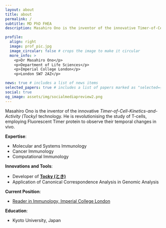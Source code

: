 ```yaml
---
layout: about
title: about
permalink: /
subtitle: MD PhD FHEA
description: Masahiro Ono is the inventor of the innovative Timer-of-Cell-Kinetics-and-Activity (Tocky) technology, revolutionising the study of T-cells and beyond.

profile:
  align: right
  image: prof_pic.jpg
  image_circular: false # crops the image to make it circular
  more_info: >
    <p>Dr Masahiro Ono</p>
    <p>Department of Life Sciences</p>
    <p>Imperial College London</p>
    <p>London SW7 2AZ</p>

news: true # includes a list of news items
selected_papers: true # includes a list of papers marked as "selected={true}"
social: true
og_image: assets/img/socialmediapreview2.png
---
```


Masahiro Ono is the inventor of the innovative _Timer-of-Cell-Kinetics-and-Activity (Tocky)_ technology. He is revolutionising the study of T-cells, employing Fluorescent Timer protein to observe their temporal changes in vivo.

**Expertise**:

- Molecular and Systems Immunology
- Cancer Immunology
- Computational Immunology

**Innovations and Tools**:

- Developer of **[Tocky (とき)](https://bit.ly/3wvqUsx)**
- Application of Canonical Correspondence Analysis in Genomic Analysis

**Current Position**:

- [Reader in Immunology, Imperial College London](https://www.imperial.ac.uk/people/m.ono)

**Education**:

- Kyoto University, Japan
